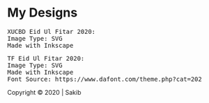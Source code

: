 # My Designs

<pre>
XUCBD Eid Ul Fitar 2020:
Image Type: SVG
Made with Inkscape
</pre>


<pre>
TF Eid Ul Fitar 2020:
Image Type: SVG
Made with Inkscape
Font Source: https://www.dafont.com/theme.php?cat=202
</pre>

Copyright © 2020 | Sakib
